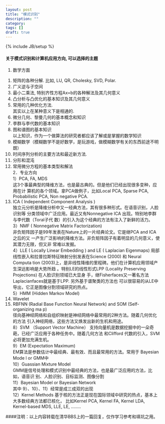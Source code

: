 ```yaml
---
layout: post
title: "模式识别"
description: ""
category: 
tags: []
draft: true
---
```

{% include JB/setup %}

#### 关于模式识别和计算机应用方向, 可以选择的主题 
1.	数学方面  
1)	矩阵的各种分解. 比如, LU, QR, Cholesky, SVD, Polar.   
2)	广义逆与子空间  
3)	最小二乘法, 特别齐性方程Ax=b的各种解法及其几何意义  
4)	凸分析与凸优化的基本知识及其几何意义  
5)	常用的几种优化方法.   
其实以上在某种意义下是相通的.  
6)	微分几何、黎曼几何的基本概念和知识  
7)	李群与李代数的基本知识   
8)	图和谱图的基本知识  
以上知识，作为一个做算法的研究者都应该了解或是掌握的数学知识  
9)	模糊数学（模糊数学不是好数学，是玩游戏，做模糊数学有关的东西前途不明朗） 
10)	时间序列分析的主要方法和最近新方法.  
11)	分形和混沌  
12)	常用微分方程的基本类型和解法  
2．专业方向  
   1）PCA, FA, MDS   
      这3个事最典型的降维方法，也是最古典的。但是他们已经出现很多变种，应用在计
算机的各个领域。拿PCA做例子，比如Local PCA, Sparse PCA, Probabilistic PCA, Non
negative PCA.  
   2) ICA ( Independent Component Analysis )  
     独立元分析是降维分析中又一经典方法，其有很多种形式。在语音识别，人脸识别等
分类领域中广泛应用。最近又有Nonnegative ICA 出现。特别地李群与李代数（Toral子代
数）的引入为这个经典的方法有注入了新鲜的活力。  
   3）NMF ( Nonnegative Matrix Factorization)  
      非负矩阵因子是99年发表在Nature上的一片经典论文。它是继PCA and ICA之后的又
一产生广泛影响的降维方法。非负矩阵因子有着明显的几何意义，使其潜力无限，但又非
常难以发掘。  
   4）LLE ( Locally Linear Embedding ) and LE ( Laplacian Eigenmaps) 
      局部线性嵌入和拉普拉斯特征映射分别发表在Science (2000) 和 Neural Computa
tion (2003)上，是非线性降维的里程碑。他们在计算机应用领域产生深远影响是大势所趋
。特别LE的线性形式LPP (Locality Preserving Projections) 在人脸识别领域已大显身
手，继Fisherfaces又一著名方法Laplacianfaces就是基于LPP. 另外基于谱聚类的方法也
可以很容易的从LE中导出，它正是图像分割领域研究的热点。  
   5）HMM (Hidden Markov Model)   
   6) Wavelet   
   7) RBFNN (Radial Base Function Neural Network) and SOM (Self-organizing ma
p)  
    径向基神经网络和自组织映射是神经网络中最常用的2种方法。随着几何优化的方法
引入神经网络，这些方法又焕发出新的生机和用途。  
   8）SVM （Support Vector Machine）
      支持向量机是数据挖掘中的一朵奇葩，已经广泛应用于各种任务中。随着几何方法
和Clifford 代数的引入，SVM必将更加充满生机。  
   9）EM (Expectation Maximum)  
      EM算法是参数估计中最经典、最有效、而且最常用的方法。常用于 Bayesian Mode
l or GMM中  
   10）Guassian Mixture Model  
      GMM是信号处理和模式识别中最经典的方法，也是最广泛应用的方法，比如，语音识
别、人脸识别、目标监测、图像分割  
    11）Bayesian Model or Bayesian Network  
    其中 9）、10）、11）经常是成三成双的出现  
    12）Kernel Methods
       基于核的方法正是现在国际领域中研究的热点，基本上大多数经典方法都已核化，
比如Kernel PCA, Kernel FA, Kernel LDA, Kernel-based MDS, LLE, LE, ……..  

####注明：以上内容转载在清华BBS上的一篇回复，仅作学习参考和填坑之用。
